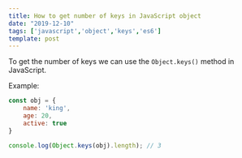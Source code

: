 ```yaml
---
title: How to get number of keys in JavaScript object
date: "2019-12-10"
tags: ['javascript','object','keys','es6']
template: post
---
```


To get the number of keys we can use the `Object.keys()` method in JavaScript.

Example:

```js
const obj = {
    name: 'king',
    age: 20,
    active: true
}

console.log(Object.keys(obj).length); // 3
```
